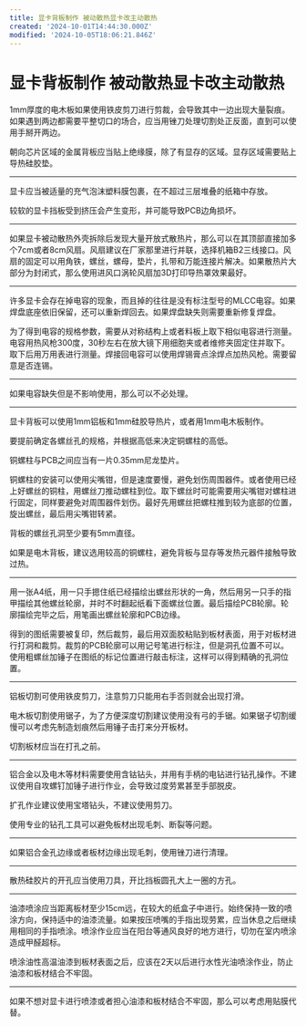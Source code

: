 ```yaml
---
title: 显卡背板制作 被动散热显卡改主动散热
created: '2024-10-01T14:44:30.000Z'
modified: '2024-10-05T18:06:21.846Z'
---
```


# 显卡背板制作 被动散热显卡改主动散热

1mm厚度的电木板如果使用铁皮剪刀进行剪裁，会导致其中一边出现大量裂痕。如果遇到两边都需要平整切口的场合，应当用锉刀处理切割处正反面，直到可以使用手掰开两边。

朝向芯片区域的金属背板应当贴上绝缘膜，除了有显存的区域。显存区域需要贴上导热硅胶垫。

---

显卡应当被适量的充气泡沫塑料膜包裹，在不超过三层堆叠的纸箱中存放。

较软的显卡挡板受到挤压会产生变形，并可能导致PCB边角损坏。

---

如果显卡被动散热外壳拆除后发现大量开放式散热片，那么可以在其顶部直接加多个7cm或者8cm风扇。风扇建议在厂家那里进行并联，选择机箱B2三线接口。风扇的固定可以用角铁，螺丝，螺母，垫片，扎带和万能连接片解决。如果散热片大部分为封闭式，那么使用进风口涡轮风扇加3D打印导热罩效果最好。

---

许多显卡会存在掉电容的现象，而且掉的往往是没有标注型号的MLCC电容。如果焊盘底座依旧保留，还可以重新焊回去。如果焊盘缺失则需要重新修复焊盘。

为了得到电容的规格参数，需要从对称结构上或者料板上取下相似电容进行测量。电容用热风枪300度，30秒左右在放大镜下用细胞夹或者维修夹固定住并取下。取下后用万用表进行测量。焊接回电容可以使用焊锡膏点涂焊点加热风枪。需要留意是否连锡。

---

如果电容缺失但是不影响使用，那么可以不必处理。

---

显卡背板可以使用1mm铝板和1mm硅胶导热片，或者用1mm电木板制作。

要提前确定各螺丝孔的规格，并根据高低来决定铜螺柱的高低。

铜螺柱与PCB之间应当有一片0.35mm尼龙垫片。

铜螺柱的安装可以使用尖嘴钳，但是速度要慢，避免划伤周围器件。或者使用已经上好螺丝的铜柱，用螺丝刀推动螺柱到位。取下螺丝时可能需要用尖嘴钳对螺柱进行固定，同样要避免对周围器件划伤。最好先用螺丝把螺柱推到较为底部的位置，旋出螺丝，最后用尖嘴钳转紧。

背板的螺丝孔洞至少要有5mm直径。

如果是电木背板，建议选用较高的铜螺柱，避免背板与显存等发热元器件接触导致过热。

---

用一张A4纸，用一只手摁住纸已经描绘出螺丝形状的一角，然后用另一只手的指甲描绘其他螺丝轮廓，并时不时翻起纸看下面螺丝位置。最后描绘PCB轮廓。轮廓描绘完毕之后，用笔画出螺丝轮廓和PCB边缘。

得到的图纸需要被复印，然后裁剪，最后用双面胶粘贴到板材表面，用于对板材进行打洞和裁剪。裁剪的PCB轮廓可以用记号笔进行标注，但是洞孔位置不可以。使用粗螺丝加锤子在图纸的标记位置进行敲击标注，这样可以得到精确的孔洞位置。

---

铝板切割可使用铁皮剪刀，注意剪刀只能用右手否则就会出现打滑。

电木板切割使用锯子，为了方便深度切割建议使用没有弓的手锯。如果锯子切割缓慢可以考虑先制造划痕然后用锤子击打来分开板材。

切割板材应当在打孔之前。

---

铝合金以及电木等材料需要使用含钴钻头，并用有手柄的电钻进行钻孔操作。不建议使用自攻螺钉加锤子进行作业，会导致过度劳累甚至手部脱皮。

扩孔作业建议使用宝塔钻头，不建议使用剪刀。

使用专业的钻孔工具可以避免板材出现毛刺、断裂等问题。

---

如果铝合金孔边缘或者板材边缘出现毛刺，使用锉刀进行清理。

---

散热硅胶片的开孔应当使用刀具，开比挡板圆孔大上一圈的方孔。

---

油漆喷涂应当距离板材至少15cm远，在较大的纸盒子中进行。始终保持一致的喷涂方向，保持适中的油漆流量。如果按压喷嘴的手指出现劳累，应当休息之后继续用相同的手指喷涂。喷涂作业应当在阳台等通风良好的地方进行，切勿在室内喷涂造成甲醛超标。

喷涂油性高温油漆到板材表面之后，应该在2天以后进行水性光油喷涂作业，防止油漆和板材结合不牢固。

---

如果不想对显卡进行喷漆或者担心油漆和板材结合不牢固，那么可以考虑用贴膜代替。
